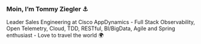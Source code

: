 ### Moin, I’m Tommy Ziegler ⚓️

Leader Sales Engineering at Cisco AppDynamics - Full Stack Observability, Open Telemetry, Cloud, TDD, RESTful, BI/BigData, Agile and Spring enthusiast - Love to travel the world 🌍

<!---
- 👀 I’m interested in ...
- 🌱 I’m currently learning ...
- 💞️ I’m looking to collaborate on ...
- 📫 How to reach me ...
--->

<!---
tommyziegler/tommyziegler is a ✨ special ✨ repository because its `README.md` (this file) appears on your GitHub profile.
You can click the Preview link to take a look at your changes.
--->
